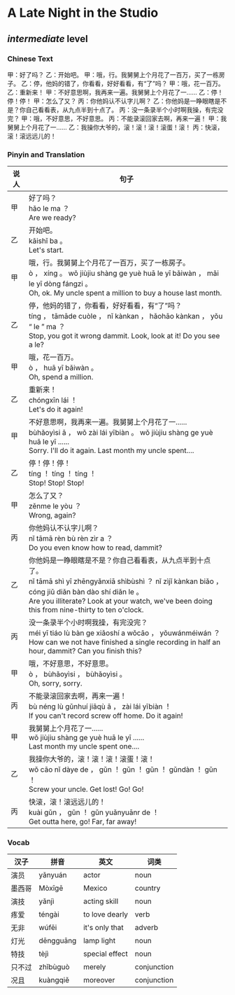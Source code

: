 # A Late Night in the Studio
## *intermediate* level

### Chinese Text
甲：好了吗？
乙：开始吧。
甲：哦，行。我舅舅上个月花了一百万，买了一栋房子。
乙：停，他妈的错了，你看看，好好看看，有“了”吗？
甲：哦，花一百万。
乙：重新来！
甲：不好意思啊，我再来一遍。我舅舅上个月花了一......
乙：停！停！停！
甲：怎么了又？
丙：你他妈认不认字儿啊？
乙：你他妈是一睁眼瞎是不是？你自己看看表，从九点半到十点了。
丙：没一条录半个小时啊我操，有完没完？
甲：哦，不好意思，不好意思。
丙：不能录滚回家去啊，再来一遍！
甲：我舅舅上个月花了一......
乙：我操你大爷的，滚！滚！滚！滚蛋！滚！
丙：快滚，滚！滚远远儿的！

### Pinyin and Translation
|说人|句子|
|----|----|
|甲|好了吗？<br />hǎo le ma ？<br />Are we ready?|
|乙|开始吧。<br />kāishǐ ba 。<br />Let's start.|
|甲|哦，行。我舅舅上个月花了一百万，买了一栋房子。<br />ò ， xíng 。 wǒ jiùjiu shàng ge yuè huā le yī bǎiwàn ， mǎi le yī dòng fángzi 。<br />Oh, ok. My uncle spent a million to buy a house last month.|
|乙|停，他妈的错了，你看看，好好看看，有“了”吗？<br />tíng ， tāmāde cuòle ， nǐ kànkan ， hǎohāo kànkan ， yǒu “ le ” ma ？<br />Stop, you got it wrong dammit. Look, look at it! Do you see a le?|
|甲|哦，花一百万。<br />ò ， huā yī bǎiwàn 。<br />Oh, spend a million.|
|乙|重新来！<br />chóngxīn lái ！<br />Let's do it again!|
|甲|不好意思啊，我再来一遍。我舅舅上个月花了一......<br />bùhǎoyìsi ā ， wǒ zài lái yībiàn 。 wǒ jiùjiu shàng ge yuè huā le yī ......<br />Sorry. I'll do it again. Last month my uncle spent....|
|乙|停！停！停！<br />tíng ！ tíng ！ tíng ！<br />Stop! Stop! Stop!|
|甲|怎么了又？<br />zěnme le yòu ？<br />Wrong, again?|
|丙|你他妈认不认字儿啊？<br />nǐ tāmā rèn bù rèn zìr a ？<br />Do you even know how to read, dammit?|
|乙|你他妈是一睁眼瞎是不是？你自己看看表，从九点半到十点了。<br />nǐ tāmā shì yī zhēngyǎnxiā shìbùshì ？ nǐ zìjǐ kànkan biǎo ， cóng jiǔ diǎn bàn dào shí diǎn le 。<br />Are you illiterate? Look at your watch, we've been doing this from nine-thirty to ten o'clock.|
|丙|没一条录半个小时啊我操，有完没完？<br />méi yī tiáo lù bàn ge xiǎoshí a wǒcāo ， yǒuwánméiwán ？<br />How can we not have finished a single recording in half an hour, dammit? Can you finish this?|
|甲|哦，不好意思，不好意思。<br />ò ， bùhǎoyìsi ， bùhǎoyìsi 。<br />Oh, sorry, sorry.|
|丙|不能录滚回家去啊，再来一遍！<br />bù néng lù gǔnhuí jiāqù ā ， zài lái yībiàn ！<br />If you can't record screw off home. Do it again!|
|甲|我舅舅上个月花了一......<br />wǒ jiùjiu shàng ge yuè huā le yī ......<br />Last month my uncle spent one....|
|乙|我操你大爷的，滚！滚！滚！滚蛋！滚！<br />wǒ cāo nǐ dàye de ， gǔn ！ gǔn ！ gǔn ！ gǔndàn ！ gǔn ！<br />Screw your uncle. Get lost! Go! Go!|
|丙|快滚，滚！滚远远儿的！<br />kuài gǔn ， gǔn ！ gǔn yuǎnyuānr de ！<br />Get outta here, go! Far, far away!|
### Vocab
|汉子|拼音|英文|词类|
|----|----|----|----|
|演员|yǎnyuán|actor|noun|
|墨西哥|Mòxīgē|Mexico|country|
|演技|yǎnjì|acting skill|noun|
|疼爱|téngài|to love dearly|verb|
|无非|wúfēi|it's only that|adverb|
|灯光|dēngguāng|lamp light|noun|
|特技|tèjì|special effect|noun|
|只不过|zhǐbùguò|merely|conjunction|
|况且|kuàngqiě|moreover|conjunction|